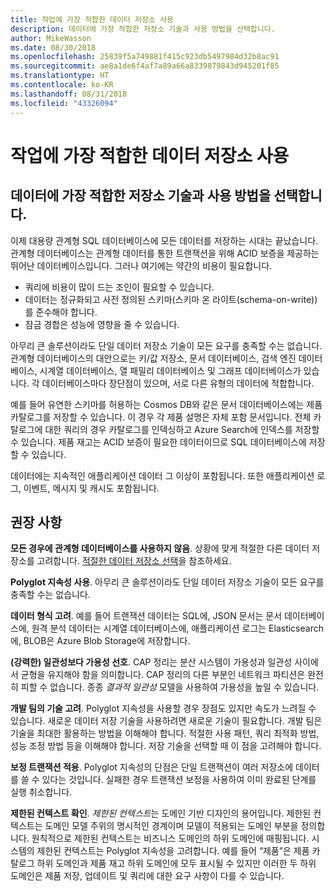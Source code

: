 ```yaml
---
title: 작업에 가장 적합한 데이터 저장소 사용
description: 데이터에 가장 적합한 저장소 기술과 사용 방법을 선택합니다.
author: MikeWasson
ms.date: 08/30/2018
ms.openlocfilehash: 25839f5a749881f415c923db5497984d32b8ac91
ms.sourcegitcommit: ae8a1de6f4af7a89a66a8339879843d945201f85
ms.translationtype: HT
ms.contentlocale: ko-KR
ms.lasthandoff: 08/31/2018
ms.locfileid: "43326094"
---
```

# <a name="use-the-best-data-store-for-the-job"></a>작업에 가장 적합한 데이터 저장소 사용

## <a name="pick-the-storage-technology-that-is-the-best-fit-for-your-data-and-how-it-will-be-used"></a>데이터에 가장 적합한 저장소 기술과 사용 방법을 선택합니다.

이제 대용량 관계형 SQL 데이터베이스에 모든 데이터를 저장하는 시대는 끝났습니다. 관계형 데이터베이스는 관계형 데이터를 통한 트랜잭션을 위해 ACID 보증을 제공하는 뛰어난 데이터베이스입니다. 그러나 여기에는 약간의 비용이 필요합니다.

- 쿼리에 비용이 많이 드는 조인이 필요할 수 있습니다.
- 데이터는 정규화되고 사전 정의된 스키마(스키마 온 라이트(schema-on-write))를 준수해야 합니다.
- 잠금 경합은 성능에 영향을 줄 수 있습니다.

아무리 큰 솔루션이라도 단일 데이터 저장소 기술이 모든 요구를 충족할 수는 없습니다. 관계형 데이터베이스의 대안으로는 키/값 저장소, 문서 데이터베이스, 검색 엔진 데이터베이스, 시계열 데이터베이스, 열 패밀리 데이터베이스 및 그래프 데이터베이스가 있습니다. 각 데이터베이스마다 장단점이 있으며, 서로 다른 유형의 데이터에 적합합니다. 

예를 들어 유연한 스키마를 허용하는 Cosmos DB와 같은 문서 데이터베이스에는 제품 카탈로그를 저장할 수 있습니다. 이 경우 각 제품 설명은 자체 포함 문서입니다. 전체 카탈로그에 대한 쿼리의 경우 카탈로그를 인덱싱하고 Azure Search에 인덱스를 저장할 수 있습니다. 제품 재고는 ACID 보증이 필요한 데이터이므로 SQL 데이터베이스에 저장할 수 있습니다.

데이터에는 지속적인 애플리케이션 데이터 그 이상이 포함됩니다. 또한 애플리케이션 로그, 이벤트, 메시지 및 캐시도 포함됩니다.

## <a name="recommendations"></a>권장 사항

**모든 경우에 관계형 데이터베이스를 사용하지 않음**. 상황에 맞게 적절한 다른 데이터 저장소를 고려합니다. [적절한 데이터 저장소 선택][data-store-overview]을 참조하세요.

**Polyglot 지속성 사용**. 아무리 큰 솔루션이라도 단일 데이터 저장소 기술이 모든 요구를 충족할 수는 없습니다. 

**데이터 형식 고려**. 예를 들어 트랜잭션 데이터는 SQL에, JSON 문서는 문서 데이터베이스에, 원격 분석 데이터는 시계열 데이터베이스에, 애플리케이션 로그는 Elasticsearch에, BLOB은 Azure Blob Storage에 저장합니다.

**(강력한) 일관성보다 가용성 선호**. CAP 정리는 분산 시스템이 가용성과 일관성 사이에서 균형을 유지해야 함을 의미합니다. CAP 정리의 다른 부분인 네트워크 파티션은 완전히 피할 수 없습니다. 종종 *결과적 일관성* 모델을 사용하여 가용성을 높일 수 있습니다. 

**개발 팀의 기술 고려**. Polyglot 지속성을 사용할 경우 장점도 있지만 속도가 느려질 수 있습니다. 새로운 데이터 저장 기술을 사용하려면 새로운 기술이 필요합니다. 개발 팀은 기술을 최대한 활용하는 방법을 이해해야 합니다. 적절한 사용 패턴, 쿼리 최적화 방법, 성능 조정 방법 등을 이해해야 합니다. 저장 기술을 선택할 때 이 점을 고려해야 합니다. 

**보정 트랜잭션 적용**. Polyglot 지속성의 단점은 단일 트랜잭션이 여러 저장소에 데이터를 쓸 수 있다는 것입니다. 실패한 경우 트랜잭션 보정을 사용하여 이미 완료된 단계를 실행 취소합니다.

**제한된 컨텍스트 확인**. *제한된 컨텍스트*는 도메인 기반 디자인의 용어입니다. 제한된 컨텍스트는 도메인 모델 주위의 명시적인 경계이며 모델이 적용되는 도메인 부분을 정의합니다. 원칙적으로 제한된 컨텍스트는 비즈니스 도메인의 하위 도메인에 매핑됩니다. 시스템의 제한된 컨텍스트는 Polyglot 지속성을 고려합니다. 예를 들어 “제품”은 제품 카탈로그 하위 도메인과 제품 재고 하위 도메인에 모두 표시될 수 있지만 이러한 두 하위 도메인은 제품 저장, 업데이트 및 쿼리에 대한 요구 사항이 다를 수 있습니다.

[data-store-overview]: ../technology-choices/data-store-overview.md